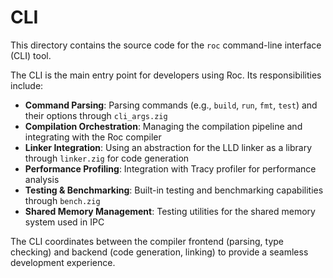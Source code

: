 # CLI

This directory contains the source code for the `roc` command-line interface (CLI) tool.

The CLI is the main entry point for developers using Roc. Its responsibilities include:

- **Command Parsing**: Parsing commands (e.g., `build`, `run`, `fmt`, `test`) and their options through `cli_args.zig`
- **Compilation Orchestration**: Managing the compilation pipeline and integrating with the Roc compiler
- **Linker Integration**: Using an abstraction for the LLD linker as a library through `linker.zig` for code generation
- **Performance Profiling**: Integration with Tracy profiler for performance analysis
- **Testing & Benchmarking**: Built-in testing and benchmarking capabilities through `bench.zig`
- **Shared Memory Management**: Testing utilities for the shared memory system used in IPC

The CLI coordinates between the compiler frontend (parsing, type checking) and backend (code generation, linking) to provide a seamless development experience.
